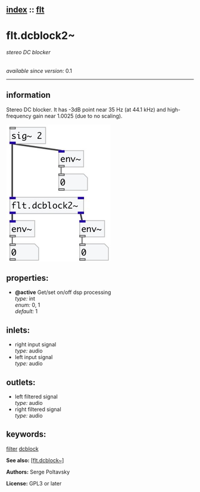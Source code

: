 [index](index.html) :: [flt](category_flt.html)
---

# flt.dcblock2~

###### stereo DC blocker

*available since version:* 0.1

---


## information
Stereo DC blocker. It has -3dB point near 35 Hz (at 44.1 kHz) and high-frequency gain near 1.0025 (due to no scaling).


[![example](../examples/img/flt.dcblock2~.jpg)](../examples/pd/flt.dcblock2~.pd)







## properties:

* **@active** 
Get/set on/off dsp processing<br>
_type:_ int<br>
_enum:_ 0, 1<br>
_default:_ 1<br>



## inlets:

* right input signal<br>
_type:_ audio
* left input signal<br>
_type:_ audio



## outlets:

* left filtered signal<br>
_type:_ audio
* right filtered signal<br>
_type:_ audio



## keywords:

[filter](keywords/filter.html)
[dcblock](keywords/dcblock.html)



**See also:**
[\[flt.dcblock~\]](flt.dcblock~.html)




**Authors:** Serge Poltavsky




**License:** GPL3 or later





